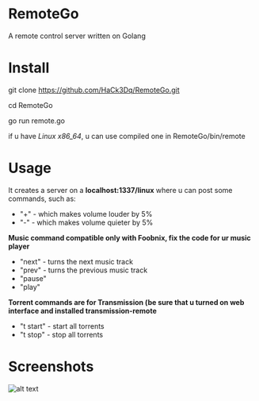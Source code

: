 # RemoteGo
A remote control server written on Golang

# Install
git clone https://github.com/HaCk3Dq/RemoteGo.git

cd RemoteGo

go run remote.go

if u have *Linux x86_64*, u can use compiled one in RemoteGo/bin/remote

# Usage
It creates a server on a **localhost:1337/linux**
where u can post some commands, such as:

+ "+" - which makes volume louder by 5%
+ "-" - which makes volume quieter by 5%

**Music command compatible only with Foobnix, fix the code for ur music player**

+ "next" - turns the next music track
+ "prev" - turns the previous music track
+ "pause"
+ "play"

**Torrent commands are for Transmission (be sure that u turned on web interface and installed transmission-remote**

+ "t start" - start all torrents
+ "t stop"  - stop all torrents

# Screenshots

![alt text](http://cs7064.vk.me/c622025/v622025535/18b2f/8rKUp13iPuQ.jpg "Screenshot")